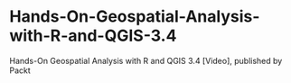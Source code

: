 # Hands-On-Geospatial-Analysis-with-R-and-QGIS-3.4
Hands-On Geospatial Analysis with R and QGIS 3.4 [Video], published by Packt
